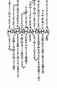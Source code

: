 Ḩ̴̱̣̙̯̟̟̣̤̦̭̙̲̉̄̉͛̄̀̌͐́̏̿̀͗̈̈́͛̌̃̾̽̔̑́́̈́̂̓͘̕͜͝͝Ą̷̛̹̝̰̱͖̻̗̜̖̼̟̺̲̹̘̮̥͖̺̣̜̟͎̜̬̻̼͑͑͒̎̄̒̎̆̉̓̓̒̎̍̊͘͝ͅH̶̢̨̛̞̥̥̞͉̟͇̪̹̮̹̞͙̙̖̗̳̫͕̤̗͓͉̬̯̱͍̮̙̩̰͎̹͊̈͋̋̓̃͌̂͋̈̃̌͂͊̈̌͒̓̅͌̓̎̒̊̋̀̑̅͛̈́͑̒̈́͊̇̚̚͝͝Ȃ̵̧̡̛͙̳͈͎̻͓̬̠̠̦̘͙͚̙̲̺̖̠͕̤̗͓̗̒̅̏̓̊̀̽̂̀̕͜͝͝ͅH̵̡̧̢̧̰̥̬̩̰̹̭̹͕̦̝̝̠͓͇̥͇̲̞̜̿̎̈́͌̈̋̒͑͐̾̄̒̋͑̚͘̚͘Ḁ̷̢̢̝̭̗͗̽̂̄̋̏̽̀̎̀̂́̔͗̀͆̿̍̕̚͝͝͠Ḩ̵̨̛̛̛̲͈̦͉̰̬̜͓̤̦̖̺͎̟̭̣̼̞́̓̎͋̽̌̐̀͗͆̅̈́͌͑̒̄̓̆͆̒̇̀̓̇̊̊͗̈͛̃̕͜͝͝ͅA̶̡̢̡̡̛͈̼̻͚̥̦͇̯͙̬̫͕̝͓̼͙̣̝͙̱̹̪͍̲̬̻̟̞̣̹̲̲͑͂͒̐̀̓̒̋̋̈̅͌̑̓̏̑̋̿͐̽̐͑͂̍̓͋̀̐̿̄̀͂͠͝ͅͅH̷̢̨̼͓͇̲͕̲̮͔͈̩͎̳̪̥̣͚͓̬͙̤̱̜̪̮͇̥͈̹̳͋̓́͌́̏͊̿̈́́̽ͅĄ̴̞̱̭̻̘̈́́͐̒̋͒͗́̓̽̌̔́̔̂̈́̎̉̒̕̚
